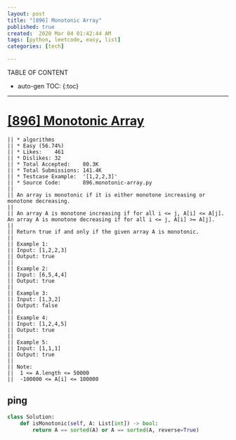 ```yaml
---
layout: post
title: "[896] Monotonic Array"
published: true
created:  2020 Mar 04 01:42:44 AM
tags: [python, leetcode, easy, list]
categories: [tech]

---
```


TABLE OF CONTENT

* auto-gen TOC:
{:toc}

- - -

# [[896] Monotonic Array](https://leetcode.com/problems/monotonic-array/description/)

    || * algorithms
    || * Easy (56.74%)
    || * Likes:    461
    || * Dislikes: 32
    || * Total Accepted:    80.3K
    || * Total Submissions: 141.4K
    || * Testcase Example:  '[1,2,2,3]'
    || * Source Code:       896.monotonic-array.py
    || 
    || An array is monotonic if it is either monotone increasing or monotone decreasing.
    || 
    || An array A is monotone increasing if for all i <= j, A[i] <= A[j].  An array A is monotone decreasing if for all i <= j, A[i] >= A[j].
    || 
    || Return true if and only if the given array A is monotonic.
    || 
    || Example 1:
    || Input: [1,2,2,3]
    || Output: true
    || 
    || Example 2:
    || Input: [6,5,4,4]
    || Output: true
    || 
    || Example 3:
    || Input: [1,3,2]
    || Output: false
    || 
    || Example 4:
    || Input: [1,2,4,5]
    || Output: true
    || 
    || Example 5:
    || Input: [1,1,1]
    || Output: true
    || 
    || Note:
    || 	1 <= A.length <= 50000
    || 	-100000 <= A[i] <= 100000

## ping

```python
class Solution:
    def isMonotonic(self, A: List[int]) -> bool:
        return A == sorted(A) or A == sorted(A, reverse=True)
```
